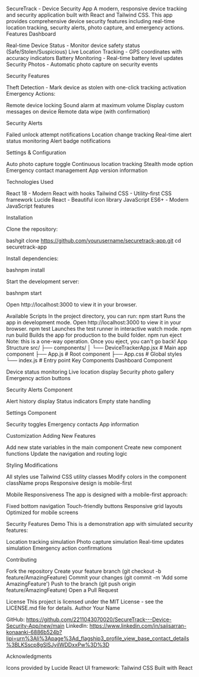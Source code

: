 SecureTrack - Device Security App
A modern, responsive device tracking and security application built with React and Tailwind CSS. This app provides comprehensive device security features including real-time location tracking, security alerts, photo capture, and emergency actions.
 Features
 Dashboard

Real-time Device Status - Monitor device safety status (Safe/Stolen/Suspicious)
Live Location Tracking - GPS coordinates with accuracy indicators
Battery Monitoring - Real-time battery level updates
Security Photos - Automatic photo capture on security events

 Security Features

Theft Detection - Mark device as stolen with one-click tracking activation
Emergency Actions:

 Remote device locking
 Sound alarm at maximum volume
 Display custom messages on device
 Remote data wipe (with confirmation)



 Security Alerts

Failed unlock attempt notifications
Location change tracking
Real-time alert status monitoring
Alert badge notifications

 Settings & Configuration

Auto photo capture toggle
Continuous location tracking
Stealth mode option
Emergency contact management
App version information

 Technologies Used

React 18 - Modern React with hooks
Tailwind CSS - Utility-first CSS framework
Lucide React - Beautiful icon library
JavaScript ES6+ - Modern JavaScript features

 Installation

Clone the repository:

bashgit clone https://github.com/yourusername/securetrack-app.git
cd securetrack-app

Install dependencies:

bashnpm install

Start the development server:

bashnpm start

Open http://localhost:3000 to view it in your browser.

 Available Scripts
In the project directory, you can run:
npm start
Runs the app in development mode. Open http://localhost:3000 to view it in your browser.
npm test
Launches the test runner in interactive watch mode.
npm run build
Builds the app for production to the build folder.
npm run eject
Note: this is a one-way operation. Once you eject, you can't go back!
 App Structure
src/
├── components/
│   └── DeviceTrackerApp.jsx    # Main app component
├── App.js                      # Root component
├── App.css                     # Global styles
└── index.js                    # Entry point
 Key Components
Dashboard Component

Device status monitoring
Live location display
Security photo gallery
Emergency action buttons

Security Alerts Component

Alert history display
Status indicators
Empty state handling

Settings Component

Security toggles
Emergency contacts
App information

 Customization
Adding New Features

Add new state variables in the main component
Create new component functions
Update the navigation and routing logic

Styling Modifications

All styles use Tailwind CSS utility classes
Modify colors in the component className props
Responsive design is mobile-first

 Mobile Responsiveness
The app is designed with a mobile-first approach:

Fixed bottom navigation
Touch-friendly buttons
Responsive grid layouts
Optimized for mobile screens

 Security Features Demo
This is a demonstration app with simulated security features:

Location tracking simulation
Photo capture simulation
Real-time updates simulation
Emergency action confirmations

 Contributing

Fork the repository
Create your feature branch (git checkout -b feature/AmazingFeature)
Commit your changes (git commit -m 'Add some AmazingFeature')
Push to the branch (git push origin feature/AmazingFeature)
Open a Pull Request

 License
This project is licensed under the MIT License - see the LICENSE.md file for details.
 Author
Your Name

GitHub: https://github.com/2211043070020/SecureTrack---Device-Security-App/new/main
LinkedIn: https://www.linkedin.com/in/saiisarran-konaanki-6886b524b?lipi=urn%3Ali%3Apage%3Ad_flagship3_profile_view_base_contact_details%3BLKSscp8gSlSJyilWDDxxPw%3D%3D

 Acknowledgments

Icons provided by Lucide React
UI framework: Tailwind CSS
Built with React
